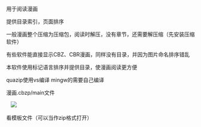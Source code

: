 用于阅读漫画

提供目录索引，页面排序

一般漫画整个压缩为压缩包，阅读时解压，没有章节，还需要解压缩（先安装压缩软件）

有些软件能直接显示CBZ、CBR漫画，同样没有目录，并因为图片命名排序错乱

本软件使用标记语言排序并提供目录，使漫画阅读更方便

quazip使用vs编译
mingw的需要自己编译

漫画.cbzp/main文件
<head>
<title>漫画名</title>
</head>
<book>
	<item text="章节名">
    <img src="图片"/>
  </item>
 </book>
 
 看模板文件（可以当作zip格式打开）

